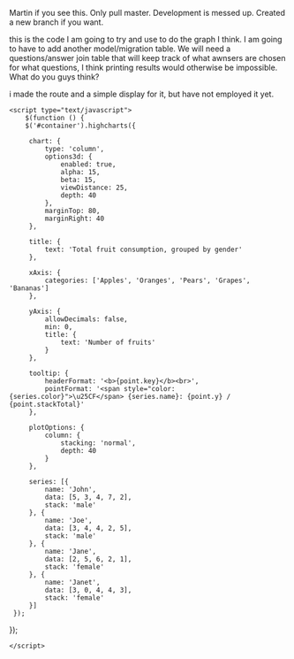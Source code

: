 Martin if you see this. Only pull master. Development is messed up. Created a new branch if you want.



this is the code I am going to try and use to do the graph I think.  I am going to have to add another model/migration table. We will need a questions/answer join table that will keep track of what awnsers are chosen for what questions, I think printing results would otherwise be impossible.  What do you guys think?

i made the route and a simple display for it, but have not employed it yet.




 	<script type="text/javascript">
 		$(function () {
     	$('#container').highcharts({

         chart: {
             type: 'column',
             options3d: {
                 enabled: true,
                 alpha: 15,
                 beta: 15,
                 viewDistance: 25,
                 depth: 40
             },
             marginTop: 80,
             marginRight: 40
         },

         title: {
             text: 'Total fruit consumption, grouped by gender'
         },

         xAxis: {
             categories: ['Apples', 'Oranges', 'Pears', 'Grapes', 'Bananas']
         },

         yAxis: {
             allowDecimals: false,
             min: 0,
             title: {
                 text: 'Number of fruits'
             }
         },

         tooltip: {
             headerFormat: '<b>{point.key}</b><br>',
             pointFormat: '<span style="color:{series.color}">\u25CF</span> {series.name}: {point.y} / {point.stackTotal}'
         },

         plotOptions: {
             column: {
                 stacking: 'normal',
                 depth: 40
             }
         },

         series: [{
             name: 'John',
             data: [5, 3, 4, 7, 2],
             stack: 'male'
         }, {
             name: 'Joe',
             data: [3, 4, 4, 2, 5],
             stack: 'male'
         }, {
             name: 'Jane',
             data: [2, 5, 6, 2, 1],
             stack: 'female'
         }, {
             name: 'Janet',
             data: [3, 0, 4, 4, 3],
             stack: 'female'
         }]
     });
 });
    
 	</script>